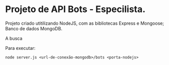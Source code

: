 # Projeto de API Bots - Especilista.

Projeto criado utitilizando NodeJS, com as bibliotecas Express e Mongoose; Banco de dados MongoDB.

A busca 

Para executar: 
```
node server.js <url-de-conexão-mongodb>/bots <porta-nodejs>
```
